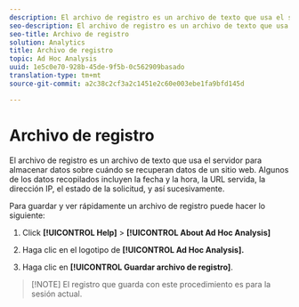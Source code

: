 ```yaml
---
description: El archivo de registro es un archivo de texto que usa el servidor para almacenar datos sobre cuándo se recuperan datos de un sitio web. Algunos de los datos recopilados incluyen la fecha y la hora, la URL servida, la dirección IP, el estado de la solicitud, y así sucesivamente.
seo-description: El archivo de registro es un archivo de texto que usa el servidor para almacenar datos sobre cuándo se recuperan datos de un sitio web. Algunos de los datos recopilados incluyen la fecha y la hora, la URL servida, la dirección IP, el estado de la solicitud, y así sucesivamente.
seo-title: Archivo de registro
solution: Analytics
title: Archivo de registro
topic: Ad Hoc Analysis
uuid: 1e5c0e70-928b-45de-9f5b-0c562909basado
translation-type: tm+mt
source-git-commit: a2c38c2cf3a2c1451e2c60e003ebe1fa9bfd145d

---
```



# Archivo de registro

El archivo de registro es un archivo de texto que usa el servidor para almacenar datos sobre cuándo se recuperan datos de un sitio web. Algunos de los datos recopilados incluyen la fecha y la hora, la URL servida, la dirección IP, el estado de la solicitud, y así sucesivamente.

Para guardar y ver rápidamente un archivo de registro puede hacer lo siguiente:

1. Click **[!UICONTROL Help]** &gt; **[!UICONTROL About Ad Hoc Analysis]**

1. Haga clic en el logotipo de **[!UICONTROL Ad Hoc Analysis].**
1. Haga clic en **[!UICONTROL Guardar archivo de registro]**.

> [!NOTE] El registro que guarda con este procedimiento es para la sesión actual.

